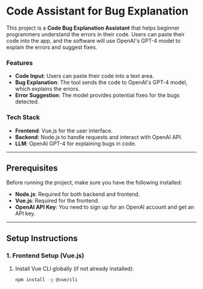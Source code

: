 # Code Assistant for Bug Explanation

This project is a **Code Bug Explanation Assistant** that helps beginner programmers understand the errors in their code. Users can paste their code into the app, and the software will use OpenAI's GPT-4 model to explain the errors and suggest fixes.

### Features
- **Code Input**: Users can paste their code into a text area.
- **Bug Explanation**: The tool sends the code to OpenAI's GPT-4 model, which explains the errors.
- **Error Suggestion**: The model provides potential fixes for the bugs detected.

### Tech Stack
- **Frontend**: Vue.js for the user interface.
- **Backend**: Node.js to handle requests and interact with OpenAI API.
- **LLM**: OpenAI GPT-4 for explaining bugs in code.

---

## Prerequisites

Before running the project, make sure you have the following installed:

- **Node.js**: Required for both backend and frontend.
- **Vue.js**: Required for the frontend.
- **OpenAI API Key**: You need to sign up for an OpenAI account and get an API key.

---

## Setup Instructions

### 1. Frontend Setup (Vue.js)

1. Install Vue CLI globally (if not already installed):
   ```bash
   npm install -g @vue/cli
